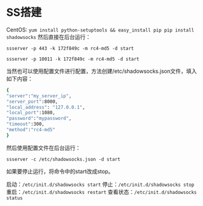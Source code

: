 # SS搭建

CentOS:
`yum install python-setuptools && easy_install pip
pip install shadowsocks`
然后直接在后台运行：

`ssserver -p 443 -k 172f849c -m rc4-md5 -d start`

`ssserver -p 10011 -k 172f849c -m rc4-md5 -d start`

当然也可以使用配置文件进行配置，方法创建/etc/shadowsocks.json文件，填入如下内容：

```bash
{ 
"server":"my_server_ip", 
"server_port":8000, 
"local_address": "127.0.0.1", 
"local_port":1080, 
"password":"mypassword", 
"timeout":300, 
"method":"rc4-md5" 
}
```

然后使用配置文件在后台运行：

`ssserver -c /etc/shadowsocks.json -d start`

如果要停止运行，将命令中的start改成stop。

启动：`/etc/init.d/shadowsocks start`
停止：`/etc/init.d/shadowsocks stop`
重启：`/etc/init.d/shadowsocks restart`
查看状态：`/etc/init.d/shadowsocks status`